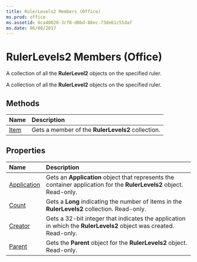 ```yaml
---
title: RulerLevels2 Members (Office)
ms.prod: office
ms.assetid: 6ca40020-3cf8-d0bd-88ec-73de61c55daf
ms.date: 06/08/2017
---
```



# RulerLevels2 Members (Office)
A collection of all the  **RulerLevel2** objects on the specified ruler.

A collection of all the  **RulerLevel2** objects on the specified ruler.


## Methods



|**Name**|**Description**|
|:-----|:-----|
|[Item](rulerlevels2-item-method-office.md)|Gets a member of the  **RulerLevels2** collection.|

## Properties



|**Name**|**Description**|
|:-----|:-----|
|[Application](rulerlevels2-application-property-office.md)|Gets an  **Application** object that represents the container application for the **RulerLevels2** object. Read-only.|
|[Count](rulerlevels2-count-property-office.md)|Gets a  **Long** indicating the number of items in the **RulerLevels2** collection. Read-only.|
|[Creator](rulerlevels2-creator-property-office.md)|Gets a 32-bit integer that indicates the application in which the  **RulerLevels2** object was created. Read-only.|
|[Parent](rulerlevels2-parent-property-office.md)|Gets the  **Parent** object for the **RulerLevels2** object. Read-only.|

